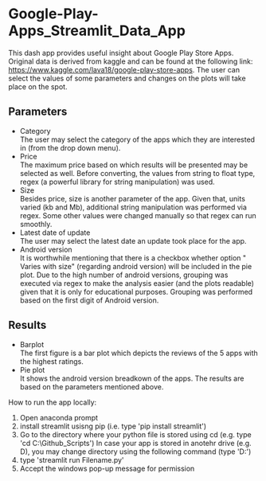 # Google-Play-Apps_Streamlit_Data_App

This dash app provides useful insight about Google Play Store Apps. Original data is derived from kaggle and can be found at the following link: https://www.kaggle.com/lava18/google-play-store-apps. The user can select the values of some parameters and changes on the plots will take place on the spot.

## **Parameters** <br/>
* Category <br />
The user may select the category of the apps which they are interested in (from the drop down menu).<br />
* Price <br />
The maximum price based on which results will be presented may be selected as well. Before converting, the values from string to float type, regex (a powerful library for string manipulation) was used.<br />
* Size <br />
Besides price, size is another parameter of the app. Given that, units varied (kb and Mb), additional string manipulation was performed via regex. Some other values were changed manually so that regex can run smoothly. <br />
* Latest date of update <br />
The user may select the latest date an update took place for the app. <br />
* Android version  <br />
It is worthwhile mentioning that there is a checkbox whether option " Varies with size" (regarding android version) will be included in the pie plot. Due to the high number of android versions, grouping was executed via regex to make the analysis easier (and the plots readable) given that it is only for educational purposes. Grouping was performed based on the first digit of Android version. 

## **Results** <br/>
* Barplot <br/>
The first figure is a bar plot which depicts the reviews of the 5 apps with the highest ratings. <br/>
* Pie plot <br/>
It shows the android version breadkown of the apps. The results are based on the parameters mentioned above. 

How to run the app locally:
1. Open anaconda prompt
2. install streamlit usisng pip (i.e. type 'pip install streamlit')
3. Go to the directory where your python file is stored using cd (e.g. type 'cd C:\Github_Scripts') In case your app is stored in anotehr drive (e.g. D), you may change directory using the following command (type 'D:')
4. type 'streamlit run Filename.py'
5. Accept the windows pop-up message for permission 

